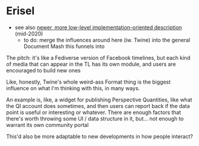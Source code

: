 # Erisel

- see also [newer, more low-level implementation-oriented description](f6c2da81-21fc-43e5-8924-92ceae818096.md) (mid-2020)
  - to do: merge the influences around here (iw. Twine) into the general Document Mash this funnels into

The pitch: it's like a Fediverse version of Facebook timelines, but each kind of media that can appear in the TL has its own module, and users are encouraged to build new ones

Like, honestly, Twine's whole weird-ass Format thing is the biggest influence on what I'm thinking with this, in many ways.

An example is, like, a widget for publishing Perspective Quantities, like what the QI account does sometimes, and then users can report back if the data point is useful or interesting or whatever. There are enough factors that there's worth throwing some UI / data structure in it, but... not enough to warrant its own community portal

This'd also be more adaptable to new developments in how people interact?
